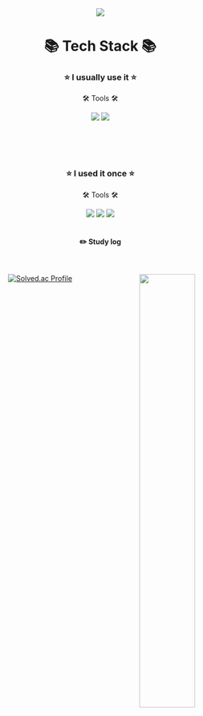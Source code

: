 <div align=center>
	<img src="https://capsule-render.vercel.app/api?type=waving&color=auto&height=200&section=header&text=meohyeon&github&fontSize=90" />	
</div>


<div align=center>
	<h1>📚 Tech Stack 📚</h1>
	<h3> ⭐ I usually use it ⭐</h3>
	<p>🛠 Tools 🛠</p>
</div>

<div align=center>
	<img src="https://img.shields.io/badge/Visual%20Studio%20Code-007ACC?style=flat&logo=VisualStudioCode&logoColor=white" />
	<img src="https://img.shields.io/badge/GitHub-181717?style=flat&logo=GitHub&logoColor=white" />
</div>

<div align=center>
	<br>
	<br>
	<br>
	<br>
	<h3> ⭐ I used it once ⭐</h3>
	<p>🛠 Tools 🛠</p>
</div>
<div align=center>
	<img src="https://img.shields.io/badge/IntelliJ-000000?style=flat-square&logo=IntelliJIDEA&logoColor=white"/>
	<img src="https://img.shields.io/badge/Visual Studio-5C2D91?style=flat-square&logo=VisualStudio&logoColor=white"/>
	<img src="https://img.shields.io/badge/Eclipse%20IDE-2C2255?style=flat&logo=EclipseIDE&logoColor=white" />
</div>





<div align="center"> 
<br/>
 
#### :pencil2: Study log
 
  <br/>
  
  
[![Solved.ac Profile](http://mazassumnida.wtf/api/v2/generate_badge?boj=sssdane)](https://solved.ac/sssdane/)
<img align="right" width="47%" src="https://github-readme-stats.vercel.app/api?username=meohyeon&theme=buefy"/> 
</div>
